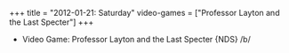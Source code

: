 +++
title = "2012-01-21: Saturday"
video-games = ["Professor Layton and the Last Specter"]
+++


* Video Game: Professor Layton and the Last Specter {NDS} /b/